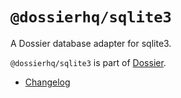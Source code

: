 # `@dossierhq/sqlite3`

A Dossier database adapter for sqlite3.

`@dossierhq/sqlite3` is part of [Dossier](https://www.dossierhq.dev/).

- [Changelog](./CHANGELOG.md)
